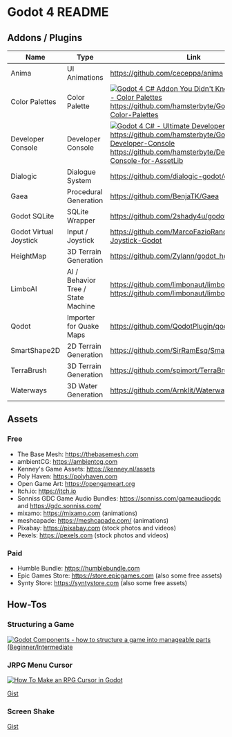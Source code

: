 # Godot 4 README

## Addons / Plugins

| Name  | Type  | Link  |
|---|---|---|
| Anima | UI Animations | https://github.com/ceceppa/anima
| Color Palettes | Color Palette | [![Godot 4 C# Addon You Didn't Know You Needed - Color Palettes](https://img.youtube.com/vi/5QqojvU2DZw/0.jpg)](https://www.youtube.com/watch?v=5QqojvU2DZw)<br>https://github.com/hamsterbyte/Godot-4x.NET-Color-Palettes
| Developer Console | Developer Console | [![Godot 4 C# - Ultimate Developer Console](https://img.youtube.com/vi/HIMsfsbPoUc/0.jpg)](https://www.youtube.com/watch?v=HIMsfsbPoUc)<br>https://github.com/hamsterbyte/Godot-.NET-4x-Developer-Console<br>https://github.com/hamsterbyte/Developer-Console-for-AssetLib
| Dialogic | Dialogue System | https://github.com/dialogic-godot/dialogic
| Gaea | Procedural Generation | https://github.com/BenjaTK/Gaea
| Godot SQLite | SQLite Wrapper | https://github.com/2shady4u/godot-sqlite
| Godot Virtual Joystick | Input / Joystick | https://github.com/MarcoFazioRandom/Virtual-Joystick-Godot
| HeightMap | 3D Terrain Generation | https://github.com/Zylann/godot_heightmap_plugin
| LimboAI | AI / Behavior Tree / State Machine | https://github.com/limbonaut/limboai<br>https://github.com/limbonaut/limboai-extra
| Qodot | Importer for Quake Maps | https://github.com/QodotPlugin/qodot-plugin
| SmartShape2D | 2D Terrain Generation | https://github.com/SirRamEsq/SmartShape2D
| TerraBrush | 3D Terrain Generation | https://github.com/spimort/TerraBrush
| Waterways | 3D Water Generation | https://github.com/Arnklit/Waterways

## Assets

### Free

- The Base Mesh: https://thebasemesh.com
- ambientCG: https://ambientcg.com
- Kenney's Game Assets: https://kenney.nl/assets
- Poly Haven: https://polyhaven.com
- Open Game Art: https://opengameart.org
- Itch.io: https://itch.io
- Sonniss GDC Game Audio Bundles: https://sonniss.com/gameaudiogdc and https://gdc.sonniss.com/
- mixamo: https://mixamo.com (animations)
- meshcapade: https://meshcapade.com/ (animations)
- Pixabay: https://pixabay.com (stock photos and videos)
- Pexels: https://pexels.com (stock photos and videos)

### Paid

- Humble Bundle: https://humblebundle.com
- Epic Games Store: https://store.epicgames.com (also some free assets)
- Synty Store: https://syntystore.com (also some free assets)

## How-Tos

### Structuring a Game

[![Godot Components - how to structure a game into manageable parts (Beginner/Intermediate](https://img.youtube.com/vi/W8gYHTjDCic/0.jpg)](https://www.youtube.com/watch?v=W8gYHTjDCic)

### JRPG Menu Cursor

[![How To Make an RPG Cursor in Godot](https://img.youtube.com/vi/AkhPfCF_2Vg/0.jpg)](https://www.youtube.com/watch?v=AkhPfCF_2Vg)

[Gist](https://gist.github.com/sjvnnings/6b54a962f4c72758b182c49f655ed4e8)

### Screen Shake

[Gist](https://gist.github.com/sjvnnings/81bc572e4614832a442ee9a81e8ae24f)
